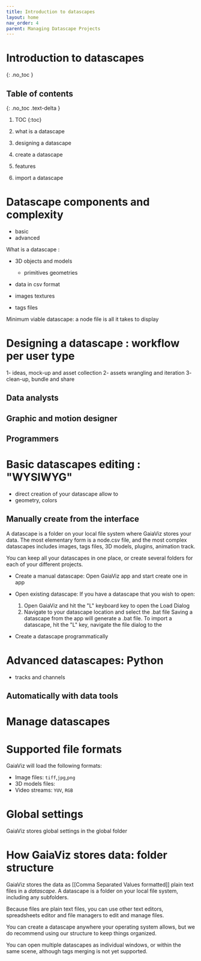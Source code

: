 ```yaml
---
title: Introduction to datascapes
layout: home
nav_order: 4
parent: Managing Datascape Projects
---
```

# Introduction to datascapes
{: .no_toc }

## Table of contents
{: .no_toc .text-delta }

1. TOC
{:toc}




3. what is a datascape
4. designing a datascape
5. create a datascape
6. features
7. import a datascape



# Datascape components and complexity

- basic 
- advanced

What is a datascape :
- 3D objects and models
	- primitives geometries
- data in csv format
- images textures

- tags files

Minimum viable datascape: a node file is all it takes to display 

# Designing a datascape : workflow per user type
1- ideas, mock-up and asset collection
2- assets wrangling and iteration
3- clean-up, bundle and share

## Data analysts

## Graphic and motion designer
## Programmers

# Basic datascapes editing : "WYSIWYG"

- direct creation of your datascape allow to 
- geometry, colors

## Manually create from the interface


A datascape is a folder on your local file system where GaiaViz stores your data.
The most elementary form is a node.csv file, and the most complex datascapes includes images, tags files, 3D models, plugins, animation track.

You can keep all your datascapes in one place, or create several folders for each of your different projects.


- Create a manual datascape: 
	Open GaiaViz app and start create one in app

- Open existing datascape: If you have a datascape that you wish to open:
	1. Open GaiaViz and hit the "L" keyboard key to open the Load Dialog
	2. Navigate to your datascape location and select the .bat file
Saving a datascape from the app will generate a .bat file.
To import a datascape, hit the "L" key, navigate the file dialog to the 

- Create a datascape programmatically





# Advanced datascapes: Python
- tracks and channels

## Automatically with data tools



# Manage datascapes

# Supported file formats

GaiaViz will load the following formats:
- Image files: `tiff`,`jpg`,`png`
- 3D models files: 
- Video streams: `YUV`, `RGB`

# Global settings
GaiaViz stores global settings in the global folder


# How GaiaViz stores data: folder structure

GaiaViz stores the data as [[Comma Separated Values formatted]] plain text files in a *datascape*. A datascape is a folder on your local file system, including any subfolders.

Because files are plain text files, you can use other text editors, spreadsheets editor and file managers to edit and manage files.

You can create a datascape anywhere your operating system allows, but we do recommend using our structure to keep things organized.

You can open multiple datascapes as individual windows, or within the same scene, although tags merging is not yet supported.


